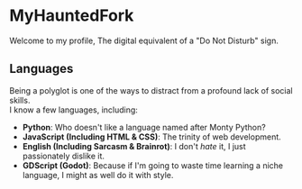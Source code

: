 # **MyHauntedFork**
Welcome to my profile, The digital equivalent of a "Do Not Disturb" sign.

## **Languages**
Being a polyglot is one of the ways to distract from a profound lack of social skills.\
I know a few languages, including:
- **Python**: Who doesn't like a language named after Monty Python?
- **JavaScript (Including HTML & CSS)**:  The trinity of web development.
- **English (Including Sarcasm & Brainrot)**: I don't *hate* it, I just passionately dislike it.
- **GDScript (Godot)**:  Because if I'm going to waste time learning a niche language, I might as well do it with style.
